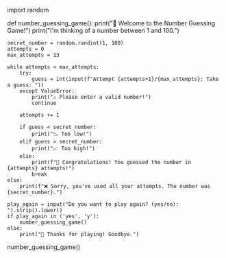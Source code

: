 import random

def number_guessing_game():
    print("🎯 Welcome to the Number Guessing Game!")
    print("I'm thinking of a number between 1 and 100.")
  
    secret_number = random.randint(1, 100)
    attempts = 0
    max_attempts = 13

    while attempts < max_attempts:
        try:
            guess = int(input(f"Attempt {attempts+1}/{max_attempts}: Take a guess: "))
        except ValueError:
            print("⚠️ Please enter a valid number!")
            continue
        
        attempts += 1

        if guess < secret_number:
            print("📉 Too low!")
        elif guess > secret_number:
            print("📈 Too high!")
        else:
            print(f"🎉 Congratulations! You guessed the number in {attempts} attempts!")
            break
    else:
        print(f"❌ Sorry, you've used all your attempts. The number was {secret_number}.")

    play_again = input("Do you want to play again? (yes/no): ").strip().lower()
    if play_again in ('yes', 'y'):
        number_guessing_game()
    else:
        print("👋 Thanks for playing! Goodbye.")

number_guessing_game()
